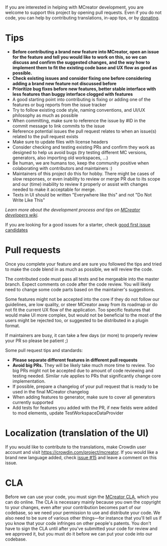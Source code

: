 If you are interested in helping with MCreator development, you are welcome to support this project by 
opening pull requests. Even if you do not code, you can help by contributing translations, in-app tips, or
by [donating](https://mcreator.net/donate).

# Tips

* **Before contributing a brand new feature into MCreator, open an issue for the feature and tell you would like to work on this, so we can discuss and confirm the suggested 
changes, and the way how to implement them to fit the existing code base and UX flow as good as possible.**
* **Check existing issues and consider fixing one before considering adding a brand new feature not discussed before**
* **Prioritize bug fixes before new features, better stable interface with less features than buggy interface clogged with features**
* A good starting point into contributing is fixing or adding one of the features or bug reports from the issue tracker
* Try to follow existing code style, naming conventions, and UI/UX philosophy as much as possible
* When committing, make sure to reference the issue by #ID in the commit message to link commits to the issue
* Reference potential issues the pull request relates to when an issue(s) related to the pull request exists
* Make sure to update files with license headers
* Consider checking and testing existing PRs and confirm they work as designed to help us avoid bugs (try testing different MC versions, generators, also importing old workspaces, ...)
* Be human, we are humans too, keep the community positive when colaborating with contributors and maintainers :)
* Maintainers of this project do this for hobby. There might be cases of slow responses, or even inability to review or merge PR due to its scope and our (time) inability to review it properly or assist with changes needed to make it acceptable for merge.
* Texts in UI should be written "Everywhere like this" and not "Do Not Write Like This"

*Learn more about the development process and tips on [MCreator developers wiki](https://github.com/MCreator/MCreator/wiki).*

If you are looking for a good issues for a starter, check [good first issue candidates](https://github.com/MCreator/MCreator/issues?q=is%3Aissue+is%3Aopen+label%3A%22good+first+issue%22)

# Pull requests

Once you complete your feature and are sure you followed the tips and tried to make the code blend in as much as possible, we will review the code.

The contributed code must pass all tests and be mergeable into the master branch. Expect comments on code after the code review. You will likely
need to change some code parts based on the maintainer's suggestions.

Some features might not be accepted into the core if they do not follow our guidelines, are low quality, or steer MCreator away from its roadmap 
or do not fit the current UX flow of the application. Too specific features that would make UI more complex, but would not be beneficial to the
most of the users might be rejected too, or suggested to be distributed in a plugin format.

If maintainers are busy, it can take a few days (or more) to properly review your PR so please be patient ;)

Some pull request tips and standards:
* **Please separate different features in different pull requests**
* **Avoid big PRs.** They will be likely take much more time to review. Too big PRs might not be accepted due to amount of code reviewing and testing needed. Similar rule applies to PRs that significantly change core implementation.
* If possible, prepare a changelog of your pull request that is ready to be used in the final MCreator changelog
* When adding features to generator, make sure to cover all generators currently supported
* Add tests for features you added with the PR, if new fields were added to mod elements, update TestWorkspaceDataProvider

# Localization (translation of the UI)

If you would like to contribute to the translations, make Crowdin user account and visit https://crowdin.com/project/mcreator. If you would like a brand new language added, check [issue #15](https://github.com/MCreator/MCreator/issues/15) and leave a comment on this issue.

# CLA

Before we can use your code, you must sign the [MCreator CLA](https://cla-assistant.io/MCreator/MCreator), which you can do online.
The CLA is necessary mainly because you own the copyright to your changes, even after your contribution 
becomes part of our codebase, so we need your permission to use and distribute your code. We also need to be sure 
of various other things—for instance that you'll tell us if you know that your code infringes on other people's patents. 
You don't have to sign the CLA until after you've submitted your code for review and we approved it, but you must do it before
 we can put your code into our codebase.
